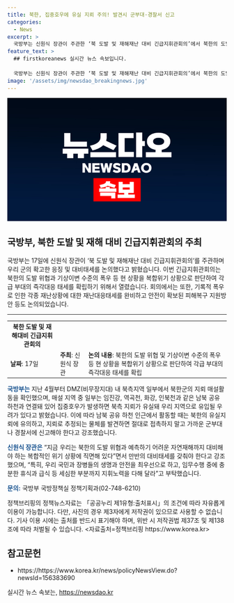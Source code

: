 ```yaml
---
title: 북한, 집중호우에 유실 지뢰 주의! 발견시 군부대·경찰서 신고
categories:
  - News
excerpt: >
  국방부는 신원식 장관이 주관한 ‘북 도발 및 재해재난 대비 긴급지휘관회의’에서 북한의 도발과 기상이변으로부터 군 대비태세를 강화하기 위한 논의를 진행했다. 이는 북한의 도발 위협과 기상재해를 복합위기로 판단하고 대응 태세를 강화한 것으로, 재난대응태세 및 피해복구 지원방안도 논의됐다. 또한, 북한군의 지뢰 매설활동으로 인한 우리 지역의 안보 위협에 대한 대책도 강조되었다. 신원식 장관은 국민과 장병들의 안전을 최우선으로 하며, 대비태세를 만반의 준비로 갖추어야 함을 강조했다.
feature_text: >
  ## firstkoreanews 실시간 뉴스 속보입니다.

  국방부는 신원식 장관이 주관한 ‘북 도발 및 재해재난 대비 긴급지휘관회의’에서 북한의 도발과 기상이변으로부터 군 대비태세를 강화하기 위한 논의를 진행했다. 이는 북한의 도발 위협과 기상재해를 복합위기로 판단하고 대응 태세를 강화한 것으로, 재난대응태세 및 피해복구 지원방안도 논의됐다. 또한, 북한군의 지뢰 매설활동으로 인한 우리 지역의 안보 위협에 대한 대책도 강조되었다. 신원식 장관은 국민과 장병들의 안전을 최우선으로 하며, 대비태세를 만반의 준비로 갖추어야 함을 강조했다.
image: '/assets/img/newsdao_breakingnews.jpg'
---
```


<p><img src="/assets/img/newsdao_breakingnews.jpg" alt="firstkoreanews 속보" /></p>

<h2 data-ke-size="size26">국방부, 북한 도발 및 재해 대비 긴급지휘관회의 주최</h2>

<p data-ke-size="size16">국방부는 17일에 신원식 장관이 ‘북 도발 및 재해재난 대비 긴급지휘관회의’를 주관하며 우리 군의 확고한 응징 및 대비태세를 논의했다고 밝혔습니다. 이번 긴급지휘관회의는 북한의 도발 위협과 기상이변 수준의 폭우 등 현 상황을 복합위기 상황으로 판단하여 각급 부대의 즉각대응 태세를 확립하기 위해서 열렸습니다. 회의에서는 또한, 기록적 폭우로 인한 각종 재난상황에 대한 재난대응태세를 완비하고 안전이 확보된 피해복구 지원방안 등도 논의되었습니다.</p>

<hr>

<table>
  <tr>
    <td style="text-align: center; height: 17px;"><b>북한 도발 및 재해대비 긴급지휘관회의</b></td>
  </tr>
  <tr>
    <td><b>날짜</b>: 17일</td>
    <td><b>주최</b>: 신원식 장관</td>
    <td><b>논의 내용</b>: 북한의 도발 위협 및 기상이변 수준의 폭우 등 현 상황을 복합위기 상황으로 판단하여 각급 부대의 즉각대응 태세를 확립</td>
  </tr>
</table>

<p data-ke-size="size16"><b><span style="color: #1a5490;">국방부는</span></b> 지난 4월부터 DMZ(비무장지대) 내 북측지역 일부에서 북한군의 지뢰 매설활동을 확인했으며, 매설 지역 중 일부는 임진강, 역곡천, 화강, 인북천과 같은 남북 공유 하천과 연결돼 있어 집중호우가 발생하면 북측 지뢰가 유실돼 우리 지역으로 유입될 우려가 있다고 밝혔습니다. 이에 따라 남북 공유 하천 인근에서 활동할 때는 북한의 유실지뢰에 유의하고, 지뢰로 추정되는 물체를 발견하면 절대로 접촉하지 말고 가까운 군부대나 경찰서에 신고해야 한다고 강조했습니다.</p>

<p data-ke-size="size16"><b><span style="color: #1a5490;">신원식 장관은</span></b> “지금 우리는 북한의 도발 위협과 예측하기 어려운 자연재해까지 대비해야 하는 복합적인 위기 상황에 직면해 있다”면서 만반의 대비태세를 갖춰야 한다고 강조했으며, “특히, 우리 국민과 장병들의 생명과 안전을 최우선으로 하고, 임무수행 중에 충분한 휴식과 급식 등 세심한 부분까지 지휘노력을 다해 달라”고 부탁했습니다.</p>

<p data-ke-size="size16"><b><span style="color: #1a5490;">문의:</span></b> 국방부 국방정책실 정책기획과(02-748-6210)</p>

<p data-ke-size="size16">정책브리핑의 정책뉴스자료는 「공공누리 제1유형:출처표시」의 조건에 따라 자유롭게 이용이 가능합니다. 다만, 사진의 경우 제3자에게 저작권이 있으므로 사용할 수 없습니다. 기사 이용 시에는 출처를 반드시 표기해야 하며, 위반 시 저작권법 제37조 및 제138조에 따라 처벌될 수 있습니다. <자료출처=정책브리핑 https://www.korea.kr></p>

<h2 data-ke-size="size26">참고문헌</h2>

<ul>
  <li>https://https://www.korea.kr/news/policyNewsView.do?newsId=156383690</li>
</ul>
실시간 뉴스 속보는, <a href="https://newsdao.kr" rel="dofollow">https://newsdao.kr</a>


